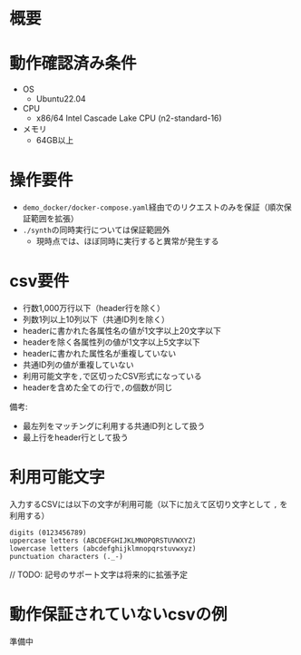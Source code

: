 # 概要

# 動作確認済み条件
- OS
    - Ubuntu22.04
- CPU
    - x86/64 Intel Cascade Lake CPU (n2-standard-16)
- メモリ
    - 64GB以上

# 操作要件
* `demo_docker/docker-compose.yaml`経由でのリクエストのみを保証（順次保証範囲を拡張）
* `./synth`の同時実行については保証範囲外
    * 現時点では、ほぼ同時に実行すると異常が発生する

# csv要件
* 行数1,000万行以下（header行を除く）
* 列数1列以上10列以下（共通ID列を除く）
* headerに書かれた各属性名の値が1文字以上20文字以下
* headerを除く各属性列の値が1文字以上5文字以下
* headerに書かれた属性名が重複していない
* 共通ID列の値が重複していない
* 利用可能文字を`,`で区切ったCSV形式になっている
* headerを含めた全ての行で`,`の個数が同じ

備考:
* 最左列をマッチングに利用する共通ID列として扱う
* 最上行をheader行として扱う

# 利用可能文字
入力するCSVには以下の文字が利用可能（以下に加えて区切り文字として `,` を利用する）  

```
digits (0123456789)
uppercase letters (ABCDEFGHIJKLMNOPQRSTUVWXYZ)
lowercase letters (abcdefghijklmnopqrstuvwxyz)
punctuation characters (._-)
```
// TODO: 記号のサポート文字は将来的に拡張予定

# 動作保証されていないcsvの例
準備中
